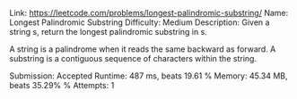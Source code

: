 Link: https://leetcode.com/problems/longest-palindromic-substring/
Name: Longest Palindromic Substring
Difficulty: Medium
Description:
Given a string s, return the longest palindromic substring in s.

A string is a palindrome when it reads the same backward as forward.
A substring is a contiguous sequence of characters within the string.

Submission: Accepted
Runtime: 487 ms, beats 19.61 %
Memory: 45.34 MB, beats 35.29% %
Attempts: 1